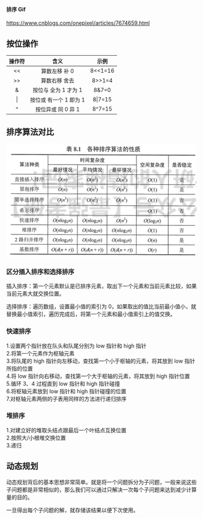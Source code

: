 #### 排序 Gif

https://www.cnblogs.com/onepixel/articles/7674659.html

## 按位操作

| 操作符 |          含义          |  示例   |
| :----: | :--------------------: | :-----: |
|   <<   |     算数左移 补 0      | 8<<1=16 |
|   >>   |     算数右移 舍去      | 8>>1=4  |
|   &    |  按位与 全为 1 才为 1  |  8&7=0  |
|   \|   | 按位或 有一个 1 即为 1 | 8\|7=15 |
|   ^    |   按位异或 同 0 异 1   | 8^7=15  |

## 排序算法对比

![排序](https://github.com/Elderkly/ImgRepository/blob/master/DataStructure/排序对比.png)

### 区分插入排序和选择排序

插入排序：第一个元素默认是已排序元素，取出下一个元素和当前元素比较，如果当前元素大就交换位置。

选择排序：遍历数组，设置最小值的索引为 0，如果取出的值比当前最小值小，就替换最小值索引，遍历完成后，将第一个元素和最小值索引上的值交换。

### 快速排序

1.设置两个指针放在队头和队尾分别为 low 指针和 high 指针  
2.将第一个元素作为枢轴元素  
3.将队尾的 high 指针向左移动，查找第一个小于枢轴的元素，将其放到 low 指针所指的位置  
4.将 low 指针向右移动，查找第一个大于枢轴的元素，将其放到 high 指针位置  
5.循环 3、4 过程直到 low 指针和 high 指针碰撞  
6.将枢轴元素放到 low 指针和 high 指针碰撞的位置  
7.对枢轴元素两侧的子表用同样的方法进行递归排序

### 堆排序

1.对建立好的堆取头结点跟最后一个叶结点互换位置  
2.按照大/小根堆交换位置  
3.递归

## 动态规划

动态规划背后的基本思想非常简单。就是将一个问题拆分为子问题，一般来说这些子问题都是非常相似的，那么我们可以通过只解决一次每个子问题来达到减少计算量的目的。

一旦得出每个子问题的解，就存储该结果以便下次使用。
